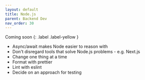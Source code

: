 ```yaml
---
layout: default
title: Node.js
parent: Backend Dev
nav_order: 30
---
```


Coming soon
{: .label .label-yellow }

* Async/await makes Node easier to reason with
* Don't disregard tools that solve Node.js problems - e.g. Next.js
* Change one thing at a time
* Format with prettier
* Lint with eslint
* Decide on an approach for testing
